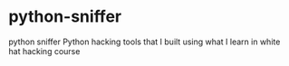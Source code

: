 # python-sniffer
python sniffer
Python hacking tools that I built using what I learn in white hat hacking course
